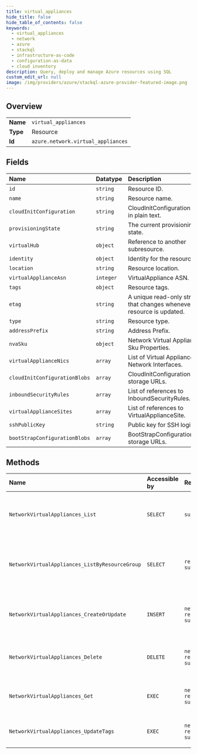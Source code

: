 ```yaml
---
title: virtual_appliances
hide_title: false
hide_table_of_contents: false
keywords:
  - virtual_appliances
  - network
  - azure    
  - stackql
  - infrastructure-as-code
  - configuration-as-data
  - cloud inventory
description: Query, deploy and manage Azure resources using SQL
custom_edit_url: null
image: /img/providers/azure/stackql-azure-provider-featured-image.png
---
```

  
    

## Overview
<table><tbody>
<tr><td><b>Name</b></td><td><code>virtual_appliances</code></td></tr>
<tr><td><b>Type</b></td><td>Resource</td></tr>
<tr><td><b>Id</b></td><td><code>azure.network.virtual_appliances</code></td></tr>
</tbody></table>

## Fields
| Name | Datatype | Description |
|:-----|:---------|:------------|
| `id` | `string` | Resource ID. |
| `name` | `string` | Resource name. |
| `cloudInitConfiguration` | `string` | CloudInitConfiguration string in plain text. |
| `provisioningState` | `string` | The current provisioning state. |
| `virtualHub` | `object` | Reference to another subresource. |
| `identity` | `object` | Identity for the resource. |
| `location` | `string` | Resource location. |
| `virtualApplianceAsn` | `integer` | VirtualAppliance ASN. |
| `tags` | `object` | Resource tags. |
| `etag` | `string` | A unique read-only string that changes whenever the resource is updated. |
| `type` | `string` | Resource type. |
| `addressPrefix` | `string` | Address Prefix. |
| `nvaSku` | `object` | Network Virtual Appliance Sku Properties. |
| `virtualApplianceNics` | `array` | List of Virtual Appliance Network Interfaces. |
| `cloudInitConfigurationBlobs` | `array` | CloudInitConfigurationBlob storage URLs. |
| `inboundSecurityRules` | `array` | List of references to InboundSecurityRules. |
| `virtualApplianceSites` | `array` | List of references to VirtualApplianceSite. |
| `sshPublicKey` | `string` | Public key for SSH login. |
| `bootStrapConfigurationBlobs` | `array` | BootStrapConfigurationBlobs storage URLs. |
## Methods
| Name | Accessible by | Required Params | Description |
|:-----|:--------------|:----------------|:------------|
| `NetworkVirtualAppliances_List` | `SELECT` | `subscriptionId` | Gets all Network Virtual Appliances in a subscription. |
| `NetworkVirtualAppliances_ListByResourceGroup` | `SELECT` | `resourceGroupName, subscriptionId` | Lists all Network Virtual Appliances in a resource group. |
| `NetworkVirtualAppliances_CreateOrUpdate` | `INSERT` | `networkVirtualApplianceName, resourceGroupName, subscriptionId` | Creates or updates the specified Network Virtual Appliance. |
| `NetworkVirtualAppliances_Delete` | `DELETE` | `networkVirtualApplianceName, resourceGroupName, subscriptionId` | Deletes the specified Network Virtual Appliance. |
| `NetworkVirtualAppliances_Get` | `EXEC` | `networkVirtualApplianceName, resourceGroupName, subscriptionId` | Gets the specified Network Virtual Appliance. |
| `NetworkVirtualAppliances_UpdateTags` | `EXEC` | `networkVirtualApplianceName, resourceGroupName, subscriptionId` | Updates a Network Virtual Appliance. |
